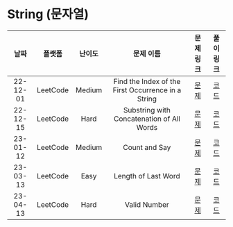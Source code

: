 # String (문자열)

|   날짜   |  플랫폼  | 난이도 |                     문제 이름                      |                                        문제 링크                                         |                                  풀이 링크                                  |
| :------: | :------: | :----: | :------------------------------------------------: | :--------------------------------------------------------------------------------------: | :-------------------------------------------------------------------------: |
| 22-12-01 | LeetCode | Medium | Find the Index of the First Occurrence in a String | [문제](https://leetcode.com/problems/find-the-index-of-the-first-occurrence-in-a-string) | [코드](https://github.com/LeeMir/Algorithm/blob/main/String/Leetcode-28.js) |
| 22-12-15 | LeetCode |  Hard  |     Substring with Concatenation of All Words      |     [문제](https://leetcode.com/problems/substring-with-concatenation-of-all-words)      | [코드](https://github.com/LeeMir/Algorithm/blob/main/String/Leetcode-30.js) |
| 23-01-12 | LeetCode | Medium |                   Count and Say                    |     [문제](https://leetcode.com/problems/substring-with-concatenation-of-all-words)      | [코드](https://github.com/LeeMir/Algorithm/blob/main/String/Leetcode-38.ts) |
| 23-03-13 | LeetCode |  Easy  |                Length of Last Word                 |                [문제](https://leetcode.com/problems/length-of-last-word)                 | [코드](https://github.com/LeeMir/Algorithm/blob/main/String/Leetcode-58.ts) |
| 23-04-13 | LeetCode |  Hard  |                    Valid Number                    |                    [문제](https://leetcode.com/problems/valid-number)                    | [코드](https://github.com/LeeMir/Algorithm/blob/main/String/Leetcode-65.ts) |
